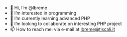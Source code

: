 - 👋 Hi, I’m @lbreme
- 👀 I’m interested in programming
- 🌱 I’m currently learning advanced PHP
- 💞️ I’m looking to collaborate on interesting PHP project
- 📫 How to reach me: via e-mail at lbreme@tiscali.it

<!---
lbreme/lbreme is a ✨ special ✨ repository because its `README.md` (this file) appears on your GitHub profile.
You can click the Preview link to take a look at your changes.
--->
